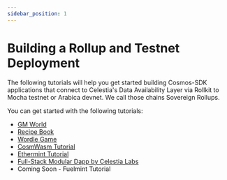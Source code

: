 ```yaml
---
sidebar_position: 1
---
```


# Building a Rollup and Testnet Deployment

The following tutorials will help you get started building
Cosmos-SDK applications that connect to Celestia's Data Availability
Layer via Rollkit to Mocha testnet or Arabica devnet. We call
those chains Sovereign Rollups.

You can get started with the following tutorials:

- [GM World](./gm-world.md)
- [Recipe Book](./recipe-book.md)
- [Wordle Game](./wordle.md)
- [CosmWasm Tutorial](https://rollkit.dev/docs/tutorials/cosmwasm)
- [Ethermint Tutorial](https://rollkit.dev/docs/tutorials/ethermint)
- [Full-Stack Modular Dapp by Celestia Labs](https://docs.celestia.org/developers/full-stack-modular-development-guide/)
- Coming Soon - Fuelmint Tutorial
